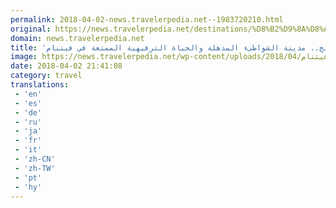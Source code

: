 ```yaml
---
permalink: 2018-04-02-news.travelerpedia.net--1983720210.html
original: https://news.travelerpedia.net/destinations/%D8%B2%D9%8A%D8%A7%D8%B1%D8%A9-%D8%A5%D9%84%D9%89-%D9%85%D8%AF%D9%8A%D9%86%D8%A9-%D9%86%D9%87%D8%A7-%D8%AA%D8%B1%D8%A7%D9%86%D8%AC/
domain: news.travelerpedia.net
title: 'نها ترانج.. مدينة الشواطىء المذهلة والحياة الترفيهية الممتعة في فيتنام'
image: https://news.travelerpedia.net/wp-content/uploads/2018/04/مدينة-نها-ترانج-في-فيتنام.jpg
date: 2018-04-02 21:41:08
category: travel
translations: 
 - 'en'
 - 'es'
 - 'de'
 - 'ru'
 - 'ja'
 - 'fr'
 - 'it'
 - 'zh-CN'
 - 'zh-TW'
 - 'pt'
 - 'hy'
---
```


